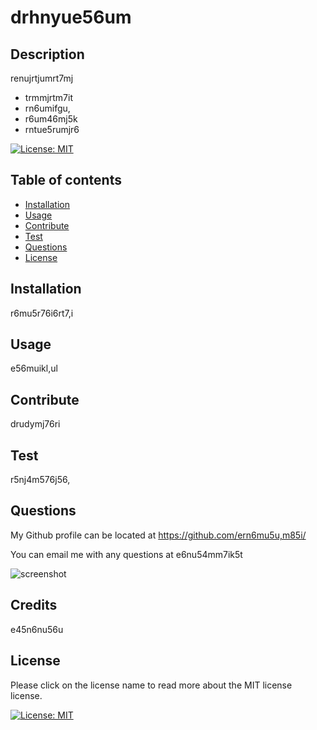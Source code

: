 
  # drhnyue56um

  ## Description
  renujrtjumrt7mj
  - trmmjrtm7it
  - rn6umifgu,
  - r6um46mj5k
  - rntue5rumjr6
  
  [![License: MIT](https://img.shields.io/badge/License-MIT-green.svg)](https://opensource.org/licenses/MIT)


  ## Table of contents

  * [Installation](#installation)
  * [Usage](#usage)
  * [Contribute](#contribute)
  * [Test](#test)
  * [Questions](#questions)
  * [License](#license) 
        
    
  ## Installation
  r6mu5r76i6rt7,i

  ## Usage
  e56muikl,ul

  ## Contribute
  drudymj76ri
        
  ## Test
  r5nj4m576j56,

  ## Questions
  My Github profile can be located at <https://github.com/ern6mu5u,m85i/>

  You can email me with any questions at e6nu54mm7ik5t

  ![screenshot](/assets/images/dghjddfj)

  ## Credits
  e45n6nu56u
        
  ## License

  Please click on the license name to read more about the MIT license license.

  [![License: MIT](https://img.shields.io/badge/License-MIT-green.svg)](https://opensource.org/licenses/MIT)
  